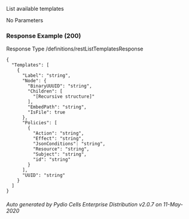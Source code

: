 






 
List available templates  


No Parameters



### Response Example (200)
Response Type /definitions/restListTemplatesResponse

```
{
  "Templates": [
    {
      "Label": "string",
      "Node": {
        "BinaryUUUID": "string",
        "Children": [
          "[Recursive structure]"
        ],
        "EmbedPath": "string",
        "IsFile": true
      },
      "Policies": [
        {
          "Action": "string",
          "Effect": "string",
          "JsonConditions": "string",
          "Resource": "string",
          "Subject": "string",
          "id": "string"
        }
      ],
      "UUID": "string"
    }
  ]
}
```




###### Auto generated by Pydio Cells Enterprise Distribution v2.0.7 on 11-May-2020
